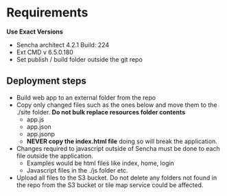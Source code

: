 # Requirements

**Use Exact Versions**

* Sencha architect 4.2.1 Build: 224
* Ext CMD v 6.5.0.180
* Set publish / build folder outside the git repo

## Deployment steps

* Build web app to an external folder from the repo
* Copy only changed files such as the ones below and move them to the ./site folder. **Do not bulk replace resources folder contents**
	* app.js
	* app.json
	* app.jsonp
	* **NEVER copy the index.html file** doing so will break the application.
* Changes required to javascript outside of Sencha must be done to each file outside the application. 
	* Examples would be html files like index, home, login
	* Javascript files in the ./js folder etc. 
* Upload all files to the S3 bucket. Do not delete any folders not found in the repo from the S3 bucket or tile map service could be affected. 

